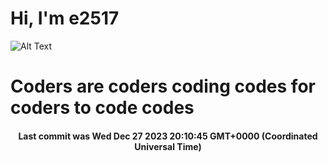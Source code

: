 # Hi, I'm e2517

![Alt Text](https://github.com/E2517/e2517/blob/master/images/background.gif)

# Coders are coders coding codes for coders to code codes

<h4 align="center">Last commit was Wed Dec 27 2023 20:10:45 GMT+0000 (Coordinated Universal Time)</h4>
